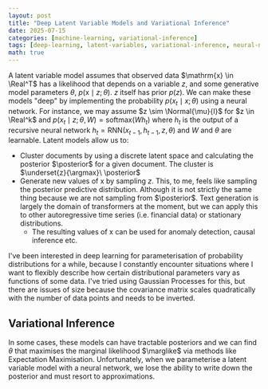 ```yaml
---
layout: post
title: "Deep Latent Variable Models and Variational Inference"
date: 2025-07-15
categories: [machine-learning, variational-inference]
tags: [deep-learning, latent-variables, variational-inference, neural-networks]
math: true
---
```


<script type="text/x-mathjax-config">
    MathJax.Hub.Config({
    extensions: ["tex2jax.js"],
    jax: ["input/TeX", "output/HTML-CSS"],
    tex2jax: {
      inlineMath: [ ['$','$'], ["\\(","\\)"] ],
      displayMath: [ ['$$','$$'], ["\\[","\\]"] ],
      processEscapes: true
    },
    "HTML-CSS": { availableFonts: ["TeX"] }
  });
</script>
<script src="https://cdn.mathjax.org/mathjax/latest/MathJax.js?config=TeX-AMS-MML_HTMLorMML" type="text/javascript"></script>

$\newcommand{\posterior}{ p(z|x;\theta)}$
$\newcommand{\prior}{ p(z)}$
$\newcommand{\likelihood}{ p(x|z;\theta)}$
$\newcommand{\marglike}{ p(x;\theta)}$
$\newcommand{\variational}{ q(z|x;\phi)}$
$\newcommand{\KL}[2]{ \text{KL}(#1 \parallel #2)}$
$\newcommand{\ELBO}{ \mathcal{L}(\theta, \phi)}$
$\newcommand{\expectation}[2]{ \mathbb{E}_{#1}[#2]}$
$\newcommand{\Normal}[2]{ \mathcal{N}(#1, #2)}$
$\newcommand{\Real}{ \mathbb{R}}$
$\renewcommand{\argmax}{ \operatorname*{argmax}}$
$\renewcommand{\argmin}{ \operatorname*{argmin}}$

A latent variable model assumes that observed data $\mathrm{x} \in \Real^T$ has a likelihood that depends on a variable $z$, and some generative model parameters $\theta$, $p(\mathrm{x} \mid z ; \theta)$. $z$ itself has prior $p(z)$. We can make these models "deep" by implementing the probability $p(x_t \mid x; \theta)$ using a neural network. For instance, we may assume $z \sim \Normal{\mu}{I}$ for $z \in \Real^k$ and $p(x_t\mid z; \theta, W) = \mathrm{softmax}(Wh_t)$ where $h_t$ is the output of a recursive neural network $h_t = \mathrm{RNN}(x_{t-1}, h_{t-1},z, \theta)$ and $W$ and $\theta$ are learnable. Latent models allow us to: 
- Cluster documents by using a discrete latent space and calculating the posterior $\posterior$ for a given document. The cluster is $\underset{z}{\argmax}\ \posterior$ 
- Generate new values of x by sampling $z$. This, to me, feels like sampling the posterior predictive distribution. Although it is not strictly the same thing because we are not sampling from $\posterior$. Text generation is largely the domain of transformers at the moment, but we can apply this to other autoregressive time series (i.e. financial data) or stationary distributions. 
    - The resulting values of x can be used for anomaly detection, causal inference etc. 

I've been interested in deep learning for parameterisation of probability distributions for a while, because I constantly encounter situations where I want to flexibly describe how certain distributional parameters vary as functions of some data. I've tried using Gaussian Processes for this, but there are issues of size because the covariance matrix scales quadratically with the number of data points and needs to be inverted.

## Variational Inference

In some cases, these models can have tractable posteriors and we can find $\theta$ that maximises the marginal likelihood $\marglike$ via methods like Expectation Maximisation. Unfortunately, when we parameterise a latent variable model with a neural network, we lose the ability to write down the posterior and must resort to approximations.